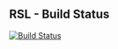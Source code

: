 ## RSL - Build Status

[![Build Status](https://ci.leggedrobotics.com/buildStatus/icon?job=github_leggedrobotics/jsk_visualization/feature/anymal_subt)](https://ci.leggedrobotics.com/job/github_leggedrobotics/job/jsk_visualization/job/feature/anymal_subt/)
